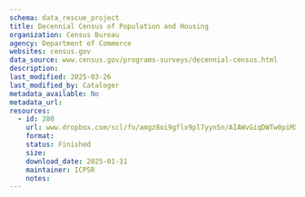 ```yaml
---
schema: data_rescue_project 
title: Decennial Census of Population and Housing
organization: Census Bureau
agency: Department of Commerce
websites: census.gov
data_source: www.census.gov/programs-surveys/decennial-census.html
description: 
last_modified: 2025-03-26
last_modified_by: Cataloger
metadata_available: No
metadata_url: 
resources:
  - id: 280
    url: www.dropbox.com/scl/fo/amgz8oi9gflx9pl7yyn5n/AIAWvGiqDWTw0piMXkqf2uw?rlkey=a776omgc3hhretst5uqty8n34&dl=0
    format: 
    status: Finished
    size: 
    download_date: 2025-01-31
    maintainer: ICPSR
    notes: 
---
```

